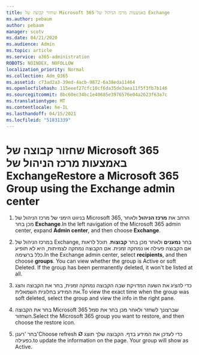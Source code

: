 ```yaml
---
title: שחזור קבוצה של Microsoft 365 באמצעות מרכז הניהול של Exchange
ms.author: pebaum
author: pebaum
manager: scotv
ms.date: 04/21/2020
ms.audience: Admin
ms.topic: article
ms.service: o365-administration
ROBOTS: NOINDEX, NOFOLLOW
localization_priority: Normal
ms.collection: Adm_O365
ms.assetid: c73ad2a3-39ed-4acb-9872-6a38eda11464
ms.openlocfilehash: 115eeef27cfc10cf6da35de3aea11f5f3fb7b146
ms.sourcegitcommit: 8bc60ec34bc1e40685e3976576e04a2623f63a7c
ms.translationtype: MT
ms.contentlocale: he-IL
ms.lasthandoff: 04/15/2021
ms.locfileid: "51831339"
---
```

# <a name="restore-a-microsoft-365-group-using-the-exchange-admin-center"></a><span data-ttu-id="a9ba3-102">שחזור קבוצה של Microsoft 365 באמצעות מרכז הניהול של Exchange</span><span class="sxs-lookup"><span data-stu-id="a9ba3-102">Restore a Microsoft 365 Group using the Exchange admin center</span></span>

1. <span data-ttu-id="a9ba3-103">בניווט הימני של מרכז הניהול של Microsoft 365, הרחב את **מרכז הניהול** ולאחר מכן בחר **Exchange**.</span><span class="sxs-lookup"><span data-stu-id="a9ba3-103">In the left navigation of the Microsoft 365 admin center, expand **Admin center**, and then choose **Exchange**.</span></span>
    
2. <span data-ttu-id="a9ba3-p101">במרכז הניהול של Exchange, בחר **נמענים** ולאחר מכן בחר **קבוצות**. תוכל לראות אם הקבוצה פעילה או נמחקה זמנית. אם הקבוצה נמחקה לצמיתות, היא לא תופיע כלל ברשימה.</span><span class="sxs-lookup"><span data-stu-id="a9ba3-p101">In the Exchange admin center, select **recipients**, and then choose **groups**. You can view whether the group is Active or soft Deleted. If the group has been permanently deleted, it won't be listed at all.</span></span>
    
3. <span data-ttu-id="a9ba3-107">כדי להציג את השעה המדויקת שבה הקבוצה נמחקה זמנית, בחר את הקבוצה והצג את המידע בחלונית השמאלית.</span><span class="sxs-lookup"><span data-stu-id="a9ba3-107">To view the exact time when the group was soft deleted, select the group and view the info in the right pane.</span></span>
    
4. <span data-ttu-id="a9ba3-108">בחר את הקבוצה Microsoft 365 שברצונך לשחזר ולאחר מכן בחר את סמל השחזור.</span><span class="sxs-lookup"><span data-stu-id="a9ba3-108">Select the Microsoft 365 group you want to restore, and then choose the restore icon.</span></span>
    
5. <span data-ttu-id="a9ba3-109">בחר 'רענן'</span><span class="sxs-lookup"><span data-stu-id="a9ba3-109">Choose refresh</span></span> ![סמל רענון](media/6464df90-2a91-4c1f-92a6-9a38c7696ac3.gif) <span data-ttu-id="a9ba3-p102">כדי לעדכן את המידע בדף. הקבוצה שלך תוצג כפעילה.</span><span class="sxs-lookup"><span data-stu-id="a9ba3-p102">to update the information on the page. Your group will show as Active.</span></span> 
    

